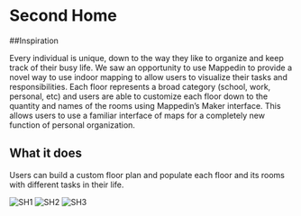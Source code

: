 # Second Home

##Inspiration

Every individual is unique, down to the way they like to organize and keep track of their busy life. We saw an opportunity to use Mappedin to provide a novel way to use indoor mapping to allow users to visualize their tasks and responsibilities. Each floor represents a broad category (school, work, personal, etc) and users are able to customize each floor down to the quantity and names of the rooms using Mappedin’s Maker interface. This allows users to use a familiar interface of maps for a completely new function of personal organization.

## What it does

Users can build a custom floor plan and populate each floor and its rooms with different tasks in their life.

![SH1](https://github.com/sillyyilly/secondhome/assets/82855300/abb62328-a64c-453e-94ca-13ba85d8b25a)
![SH2](https://github.com/sillyyilly/secondhome/assets/82855300/85d6c374-68c0-4516-9bb2-3a23ae8e23bb)
![SH3](https://github.com/sillyyilly/secondhome/assets/82855300/a4d5e769-63ba-4861-83b2-a99779751217)
